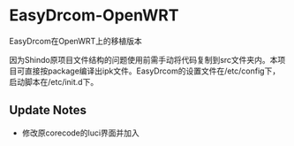 # EasyDrcom-OpenWRT
EasyDrcom在OpenWRT上的移植版本

因为Shindo原项目文件结构的问题使用前需手动将代码复制到src文件夹内。本项目可直接按package编译出ipk文件。EasyDrcom的设置文件在/etc/config下，启动脚本在/etc/init.d下。

## Update Notes
- 修改原corecode的luci界面并加入
